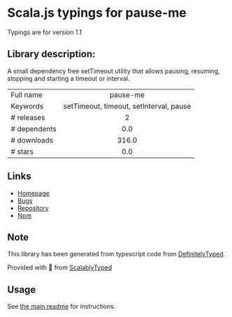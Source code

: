 
# Scala.js typings for pause-me

Typings are for version 1.1

## Library description:
A small dependency free setTimeout utility that allows pausing, resuming, stopping and starting a timeout or interval.

|                    |                 |
| ------------------ | :-------------: |
| Full name          | pause-me |
| Keywords           | setTimeout, timeout, setInterval, pause |
| # releases         | 2 |
| # dependents       | 0.0 |
| # downloads        | 316.0 |
| # stars            | 0.0 |

## Links
- [Homepage](https://github.com/jpehman/pause-mejs#readme)
- [Bugs](https://github.com/jpehman/pause-mejs/issues)
- [Repository](https://github.com/jpehman/pause-mejs)
- [Npm](https://www.npmjs.com/package/pause-me)
    


## Note
This library has been generated from typescript code from [DefinitelyTyped](https://definitelytyped.org).

Provided with :purple_heart: from [ScalablyTyped](https://github.com/oyvindberg/ScalablyTyped)

## Usage
See [the main readme](../../readme.md) for instructions.


